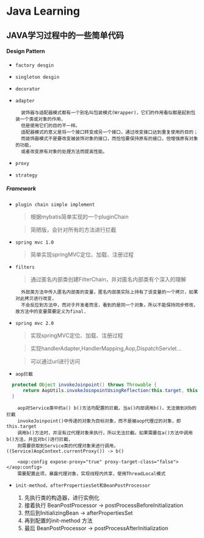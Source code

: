 # Java Learning

## JAVA学习过程中的一些简单代码

#### Design Pattern 

* `factory desgin`

* `singleton desgin`

* `decorator`

* `adapter`
    >
        装饰器与适配器模式都有一个别名叫包装模式(Wrapper)，它们的作用看似都是起到包装一个类或对象的作用，
        但是使用它们的目的不一样。
        适配器模式的意义是将一个接口转变成另一个接口，通过改变接口达到重复使用的目的；
        而装饰器模式不是要改变被装饰对象的接口，而恰恰要保持原有的接口，但增强原有对象的功能，
        或者改变原有对象的处理方法而提高性能。

* `proxy`

* `strategy`

##### Framework

+ `plugin chain simple implement`

    >  根据mybatis简单实现的一个pluginChain
 
    >  简陋版，会针对所有的方法进行拦截

+ `spring mvc 1.0`

    >  简单实现springMVC定位、加载、注册过程

+ `filters`

    >  通过匿名内部类创建FilterChain，并对匿名内部类有个深入的理解
    
        外部类方法中传入匿名内部类的变量，匿名内部类实际上持有了该变量的一个拷贝，如果对此拷贝进行改变，
        不会反应到方法中，而对于开发者而言，看到的是同一个对象，所以不能保持同步修改，故方法中的变量需要定义为final.
      
+ `spring mvc 2.0`

    >  实现springMVC定位、加载、注册过程
    
    >  实现handlerAdapter,HandlerMapping,Aop,DispatchServlet...
    
    >  可以通过url进行访问
       
+  `aop拦截`
      
      
  ```Java
    protected Object invokeJoinpoint() throws Throwable {
        return AopUtils.invokeJoinpointUsingReflection(this.target, this.method, this.arguments);
    }
  ```
  > 
        aop对Service类中的a() b()方法均配置的拦截，当a()内部调用b()，无法做到对b的拦截
        invokeJoinpoint()中传递的对象为目标对象，而不是被aop代理过的对象，即this.target
        调用b()方法时，并没有过代理对象来执行，所以无法拦截。如果需要在a()方法中调用b()方法，并且对b()进行拦截，
        则需要获取到Service类的代理对象来进行调用，((Service)AopContext.currentProxy()) -> b()
        
  >
        <aop:config expose-proxy="true" proxy-target-class="false"></aop:config>
        需要配置此项，暴露代理对象，实现线程内共享，使用ThreadLocal模式
        
        
+ `init-method，afterPropertiesSet和BeanPostProcessor`

    1.  先执行类的构造器，进行实例化
    2.  接着执行 BeanPostProcessor -> postProcessBeforeInitialization
    3.  然后到InitializingBean -> afterPropertiesSet
    4.  再到配置的init-method 方法
    5.  最后 BeanPostProcessor -> postProcessAfterInitialization